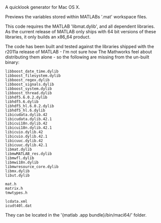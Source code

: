 A quicklook generator for Mac OS X.

Previews the variables stored within MATLABs '.mat' workspace files.

This code requires the MATLAB 'libmat.dylib', and all dependent libraries. As the current release of MATLAB only ships with 64 bit versions of these libraries, it only builds an x86_64 product.

The code has been built and tested against the libraries shipped with the r2011a release of MATLAB - I'm not sure how The Mathworks feel about distributing them alone - so the following are missing from the un-built binary:

	libboost_date_time.dylib
	libboost_filesystem.dylib
	libboost_regex.dylib
	libboost_signals.dylib
	libboost_system.dylib
	libboost_thread.dylib
	libhdf5.6.0.2.dylib
	libhdf5.6.dylib
	libhdf5_hl.6.0.2.dylib
	libhdf5_hl.6.dylib
	libicudata.dylib.42
	libicudata.dylib.42.1
	libicui18n.dylib.42
	libicui18n.dylib.42.1
	libicuio.dylib.42
	libicuio.dylib.42.1
	libicuuc.dylib.42
	libicuuc.dylib.42.1
	libmat.dylib
	libmwMATLAB_res.dylib
	libmwfl.dylib
	libmwi18n.dylib
	libmwresource_core.dylib
	libmx.dylib
	libut.dylib

	mat.h
	matrix.h
	tmwtypes.h

	lcdata.xml
	icudt40l.dat
	
They can be located in the '{matlab .app bundle}/bin/maci64/' folder.